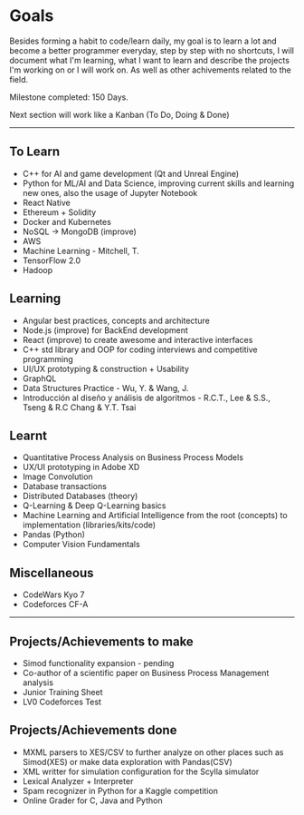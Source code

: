 # Goals

Besides forming a habit to code/learn daily, my goal is to learn a lot and become a better programmer everyday, step by step with no shortcuts, I will document what I'm learning, what I want to learn and describe the projects I'm working on or I will work on. As well as other achivements related to the field.

Milestone completed: 150 Days.

Next section will work like a Kanban (To Do, Doing & Done)

---

## To Learn

- C++ for AI and game development (Qt and Unreal Engine)
- Python for ML/AI and Data Science, improving current skills and learning new ones, also the usage of Jupyter Notebook
- React Native
- Ethereum + Solidity
- Docker and Kubernetes
- NoSQL -> MongoDB (improve)
- AWS
- Machine Learning - Mitchell, T.
- TensorFlow 2.0
- Hadoop

## Learning

- Angular best practices, concepts and architecture
- Node.js (improve) for BackEnd development
- React (improve) to create awesome and interactive interfaces
- C++ std library and OOP for coding interviews and competitive programming
- UI/UX prototyping & construction + Usability
- GraphQL
- Data Structures Practice - Wu, Y. & Wang, J.
- Introducción al diseño y análisis de algoritmos - R.C.T., Lee & S.S., Tseng & R.C Chang & Y.T. Tsai

## Learnt

- Quantitative Process Analysis on Business Process Models
- UX/UI prototyping in Adobe XD
- Image Convolution
- Database transactions
- Distributed Databases (theory)
- Q-Learning & Deep Q-Learning basics
- Machine Learning and Artificial Intelligence from the root (concepts) to implementation (libraries/kits/code)
- Pandas (Python)
- Computer Vision Fundamentals

## Miscellaneous

- CodeWars Kyo 7
- Codeforces CF-A

---

## Projects/Achievements to make

- Simod functionality expansion - pending
- Co-author of a scientific paper on Business Process Management analysis
- Junior Training Sheet
- LV0 Codeforces Test

## Projects/Achievements done

- MXML parsers to XES/CSV to further analyze on other places such as Simod(XES) or make data exploration with Pandas(CSV)
- XML writter for simulation configuration for the Scylla simulator
- Lexical Analyzer + Interpreter
- Spam recognizer in Python for a Kaggle competition
- Online Grader for C, Java and Python
